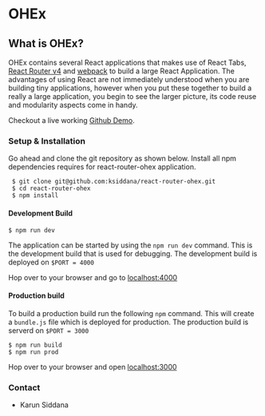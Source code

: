 # OHEx

## What is OHEx? ##

OHEx contains several React applications that makes use of React Tabs, [React Router v4](https://reacttraining.com/react-router/) and [webpack](https://webpack.js.org/guides/getting-started/) to build a large React Application. The advantages of using React are not immediately understood when you are building tiny applications, however when you put these together to build a really a large application, you begin to see the larger picture, its code reuse and modularity aspects come in handy.

Checkout a live working [Github Demo](https://ohex.herokuapp.com/).

### Setup & Installation ###

Go ahead and clone the git repository as shown below. Install all npm dependencies requires for react-router-ohex application.

```
 $ git clone git@github.com:ksiddana/react-router-ohex.git
 $ cd react-router-ohex
 $ npm install
```
#### Development Build ####

```
$ npm run dev
```

The application can be started by using the `npm run dev` command. This is the development build that is used for debugging. The development build is deployed on `$PORT = 4000`

Hop over to your browser and go to [localhost:4000](http://localhost:4000)



#### Production build ####

To build a production build run the following `npm` command. This will create a `bundle.js` file which is deployed for production. The production build is serverd on `$PORT = 3000`

```
$ npm run build
$ npm run prod
```

Hop over to your browser and open [localhost:3000](http://localhost:3000)

### Contact

* Karun Siddana
